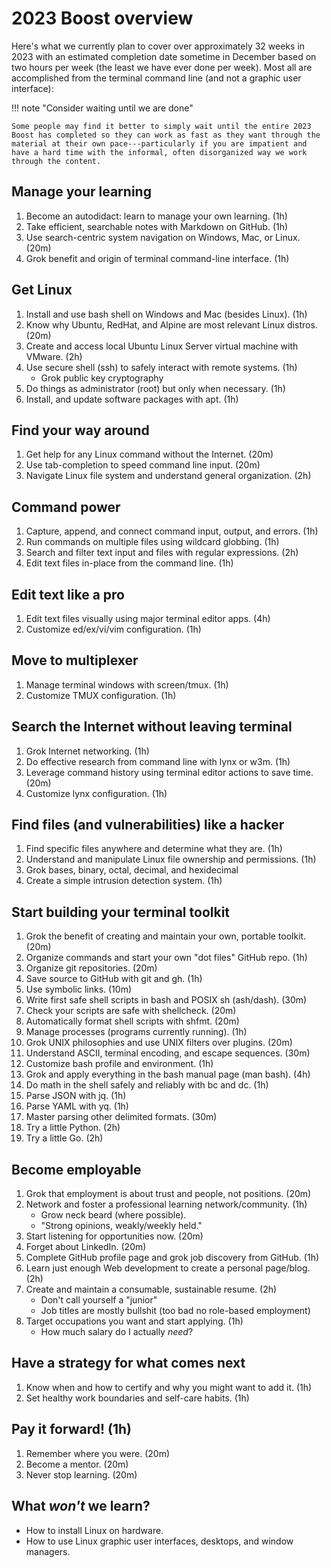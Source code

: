 # 2023 Boost overview

Here's what we currently plan to cover over approximately 32 weeks in 2023 with an estimated completion date sometime in December based on two hours per week (the least we have ever done per week). Most all are accomplished from the terminal command line (and not a graphic user interface):

!!! note "Consider waiting until we are done"

    Some people may find it better to simply wait until the entire 2023 Boost has completed so they can work as fast as they want through the material at their own pace---particularly if you are impatient and have a hard time with the informal, often disorganized way we work through the content.

## Manage your learning

1.  Become an autodidact: learn to manage your own learning. (1h)
1.  Take efficient, searchable notes with Markdown on GitHub. (1h)
1.  Use search-centric system navigation on Windows, Mac, or Linux. (20m)
1.  Grok benefit and origin of terminal command-line interface. (1h)

## Get Linux

1.  Install and use bash shell on Windows and Mac (besides Linux). (1h)
1.  Know why Ubuntu, RedHat, and Alpine are most relevant Linux distros. (20m)
1.  Create and access local Ubuntu Linux Server virtual machine with VMware. (2h)
1.  Use secure shell (ssh) to safely interact with remote systems. (1h)
    * Grok public key cryptography
1.  Do things as administrator (root) but only when necessary. (1h)
1.  Install, and update software packages with apt. (1h)

## Find your way around

1.  Get help for any Linux command without the Internet. (20m)
1.  Use tab-completion to speed command line input. (20m)
1.  Navigate Linux file system and understand general organization. (2h)

## Command power

1.  Capture, append, and connect command input, output, and errors. (1h)
1.  Run commands on multiple files using wildcard globbing. (1h)
1.  Search and filter text input and files with regular expressions. (2h)
1.  Edit text files in-place from the command line. (1h)

## Edit text like a pro

1.  Edit text files visually using major terminal editor apps. (4h)
1.  Customize ed/ex/vi/vim configuration. (1h)

## Move to multiplexer

1.  Manage terminal windows with screen/tmux. (1h)
1.  Customize TMUX configuration. (1h)

## Search the Internet without leaving terminal

1.  Grok Internet networking. (1h)
1.  Do effective research from command line with lynx or w3m. (1h)
1.  Leverage command history using terminal editor actions to save time. (20m)
1.  Customize lynx configuration. (1h)

## Find files (and vulnerabilities) like a hacker

1.  Find specific files anywhere and determine what they are. (1h)
1.  Understand and manipulate Linux file ownership and permissions. (1h)
1.  Grok bases, binary, octal, decimal, and hexidecimal
1.  Create a simple intrusion detection system. (1h)

## Start building your terminal toolkit

1.  Grok the benefit of creating and maintain your own, portable toolkit. (20m)
1.  Organize commands and start your own "dot files" GitHub repo. (1h)
1.  Organize git repositories. (20m)
1.  Save source to GitHub with git and gh. (1h)
1.  Use symbolic links. (10m)
1.  Write first safe shell scripts in bash and POSIX sh (ash/dash). (30m)
1.  Check your scripts are safe with shellcheck. (20m)
1.  Automatically format shell scripts with shfmt. (20m)
1.  Manage processes (programs currently running). (1h)
1.  Grok UNIX philosophies and use UNIX filters over plugins. (20m)
1.  Understand ASCII, terminal encoding, and escape sequences. (30m)
1.  Customize bash profile and environment. (1h)
1.  Grok and apply everything in the bash manual page (man bash). (4h)
1.  Do math in the shell safely and reliably with bc and dc. (1h)
1.  Parse JSON with jq. (1h)
1.  Parse YAML with yq. (1h)
1.  Master parsing other delimited formats. (30m)
1.  Try a little Python. (2h)
1.  Try a little Go. (2h)

## Become employable

1.  Grok that employment is about trust and people, not positions. (20m)
1.  Network and foster a professional learning network/community. (1h)
    * Grow neck beard (where possible).
    * "Strong opinions, weakly/weekly held."
1.  Start listening for opportunities now. (20m)
1.  Forget about LinkedIn. (20m)
1.  Complete GitHub profile page and grok job discovery from GitHub. (1h)
1.  Learn just enough Web development to create a personal page/blog. (2h)
1.  Create and maintain a consumable, sustainable resume. (2h)
    * Don't call yourself a "junior"
    * Job titles are mostly bullshit (too bad no role-based employment)
1.  Target occupations you want and start applying. (1h)
    * How much salary do I actually *need*?

## Have a strategy for what comes next

1.  Know when and how to certify and why you might want to add it. (1h)
1.  Set healthy work boundaries and self-care habits. (1h)

## Pay it forward! (1h)

1.  Remember where you were. (20m)
1.  Become a mentor. (20m)
1.  Never stop learning. (20m)

## What *won't* we learn?

* How to install Linux on hardware.
* How to use Linux graphic user interfaces, desktops, and window managers.
